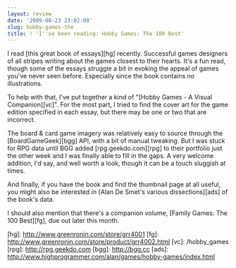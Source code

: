 ```yaml
---
layout: review
date: '2009-08-23 23:02:08'
slug: hobby-games-the
title: ! 'I''ve been reading: Hobby Games: The 100 Best'
---
```


I read \[this great book of essays\]\[hg\] recently. Successful games designers of all stripes writing about the games closest to their hearts. It's a fun read, though some of the essays struggle a bit in evoking the appeal of games you've never seen before. Especially since the book contains no illustrations.

To help with that, I've put together a kind of "\[Hobby Games - A Visual Companion\]\[vc\]". For the most part, I tried to find the cover art for the game edition specified in each essay, but there may be one or two that are incorrect.

The board & card game imagery was relatively easy to source through the \[BoardGameGeek\]\[bgg\] API, with a bit of manual tweaking. But I was stuck for RPG data until BGG added \[rpg.geekdo.com\]\[rpg\] to their portfolio just the other week and I was finally able to fill in the gaps. A very welcome addition, I'd say, and well worth a look, though it can be a touch sluggish at times.

And finally, if you have the book and find the thumbnail page at all useful, you might also be interested in \[Alan De Smet's various dissections\]\[ads\] of the book's data.

I should also mention that there's a companion volume, \[Family Games: The 100 Best\]\[fg\], due out later this month.

\[hg\]: http://www.greenronin.com/store/grr4001
\[fg\]: http://www.greenronin.com/store/product/grr4002.html
\[vc\]: /hobby_games
\[rpg\]: http://rpg.geekdo.com
\[bgg\]: http://bgg.cc
\[ads\]: http://www.highprogrammer.com/alan/games/hobby-games/index.html